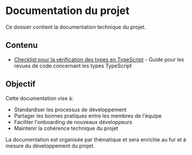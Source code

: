 
# Documentation du projet

Ce dossier contient la documentation technique du projet.

## Contenu

- [Checklist pour la vérification des types en TypeScript](./typescript-type-review-checklist.md) - Guide pour les revues de code concernant les types TypeScript

## Objectif

Cette documentation vise à:
- Standardiser les processus de développement
- Partager les bonnes pratiques entre les membres de l'équipe
- Faciliter l'onboarding de nouveaux développeurs
- Maintenir la cohérence technique du projet

La documentation est organisée par thématique et sera enrichie au fur et à mesure du développement du projet.

